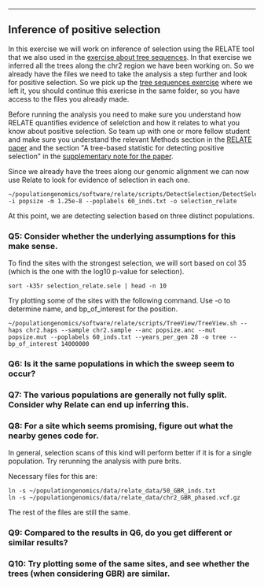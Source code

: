 
---

## Inference of positive selection

In this exercise we will work on inference of selection using the RELATE tool that we also used in the [exercise about tree sequences](https://github.com/kaspermunch/PopulationGenomicsCourse/tree/master/Exercises/tree_sequences). In that exercise we inferred all the trees along the chr2 region we have been working on. So we already have the files we need to take the analysis a step further and look for positive selection. So we pick up the [tree sequences exercise](https://github.com/kaspermunch/PopulationGenomicsCourse/tree/master/Exercises/tree_sequences) where we left it, you should continue this exericse in the same folder, so you have access to the files you already made. 

Before running the analysis you need to make sure you understand how RELATE quantifies evidence of selelction and how it relates to what you know about positive selection. So team up with one or more fellow student and make sure you understand the relevant Methods section in the [RELATE paper](https://www.nature.com/articles/s41588-019-0484-x) and the section "A tree-based statistic for detecting positive selection" in the [supplementary note for the paper](https://static-content.springer.com/esm/art%3A10.1038%2Fs41588-019-0484-x/MediaObjects/41588_2019_484_MOESM1_ESM.pdf). 

Since we already have the trees along our genomic alignment we can now use Relate to look for evidence of selection in each one.

```
~/populationgenomics/software/relate/scripts/DetectSelection/DetectSelection.sh -i popsize -m 1.25e-8 --poplabels 60_inds.txt -o selection_relate
```

At this point, we are detecting selection based on three distinct populations. 

### Q5: Consider whether the underlying assumptions for this make sense.

To find the sites with the strongest selection, we will sort based on col 35 (which is the one with the log10 p-value for selection).

```
sort -k35r selection_relate.sele | head -n 10
```

Try plotting some of the sites with the following command. Use -o to determine name, and bp_of_interest for the position.

```
~/populationgenomics/software/relate/scripts/TreeView/TreeView.sh --haps chr2.haps --sample chr2.sample --anc popsize.anc --mut popsize.mut --poplabels 60_inds.txt --years_per_gen 28 -o tree --bp_of_interest 14000000
```

### Q6: Is it the same populations in which the sweep seem to occur?

### Q7: The various populations are generally not fully split. Consider why Relate can end up inferring this.

### Q8: For a site which seems promising, figure out what the nearby genes code for.

In general, selection scans of this kind will perform better if it is for a single population. Try rerunning the analysis with pure brits.

Necessary files for this are:

```
ln -s ~/populationgenomics/data/relate_data/50_GBR_inds.txt
ln -s ~/populationgenomics/data/relate_data/chr2_GBR_phased.vcf.gz 
```

The rest of the files are still the same.

### Q9: Compared to the results in Q6, do you get different or similar results?

### Q10: Try plotting some of the same sites, and see whether the trees (when considering GBR) are similar.


